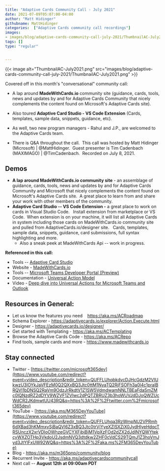 ```yaml
---
title: "Adaptive Cards Community Call - July 2021"
date: 2021-07-09T05:07:00-04:00
author: "Matt Hidinger"
githubname: MattHidinger
categories:  ["Adaptive Cards community call recordings"]
images: 
- images/blog/adaptive-cards-community-call-july-2021/ThumbnailAC-July2021.png
tags: []
type: "regular"


---
```


{{< image alt="ThumbnailAC-July2021.png" src="images/blog/adaptive-cards-community-call-july-2021/ThumbnailAC-July2021.png" >}}

Covered off in this month's "conversational" community call:

-  A lap
around **MadeWithCards.io** community site (guidance, cards, tools, news
and updates by and for Adaptive Cards Community that nicely complements
the content found on Microsoft's Adaptive Cards site).  
- Also toured
**Adaptive Card Studio - VS Code Extension** (Cards, templates, sample
data, snippets, guidance, etc).   

- As well, two new program managers -
Rahul and J.P., are welcomed to the Adaptive Cards team.    

- There is Q&A
throughout the call.  This call was hosted by Matt Hidinger (Microsoft)
| \@MattHidinger.  Guest presenter is Tim Cadenbach (MAXIMAGO) |
\@TimCadenbach.  Recorded on July 8, 2021.


## Demos

-   **A lap around MadeWithCards.io community site** - an assemblage of
    guidance, cards, tools, news and updates by and for Adaptive Cards
    Community and Microsoft that nicely complements the content found on
    Microsoft's Adaptive Cards site.  A great place to learn from and
    share your work with other members of the community.    
-   **Adaptive Card Studio -- VS Code Extension -** a great place to
    work on cards in Visual Studio Code.   Install extension from
    marketplace or VS Code.  When extension is on your machine, it will
    list all Adaptive Cards in system including those cards on
    MadeWithCards.io community site and pulled from
    AdaptiveCards.io/designer site.   Cards, templates, sample data,
    snippets, guidance, card submissions, full syntax highlighting and
    more.   
    - Also a sneak peek at MadeWithCards Api -- work in progress. 

**Referenced in this call:**

-   Tools -- [Adaptive Card
    Studio](https://marketplace.visualstudio.com/items?itemName=madewithcardsio.adaptivecardsstudiobeta) 
-   Website - [MadeWithCards.io](https://madewithcards.io/) 
-   Tools -- [Microsoft Teams Developer Portal
    (Preview)](http://dev.teams.microsoft.com) 
-   Documentation - [Universal Action
    Model](https://docs.microsoft.com/en-us/adaptive-cards/authoring-cards/universal-action-model) 
-   Video - [Deep dive into Universal Actions for Microsoft Teams and
    Outlook](https://youtu.be/mwWAFw8df50) 

## Resources in General:

-   Let us know the features you need    <https://aka.ms/ACRoadmap>
-   Schema Explorer -
    <https://adaptivecards.io/explorer/Action.Execute.html>
-   Designer - <https://adaptivecards.io/designer/> 
-   Get started with Templating - <https://aka.ms/ACTemplating>
-   Browse the Adaptive Cards Code - <https://aka.ms/ACRepo>
-   Find tools, sample cards and more - <https://www.madewithcards.io>

## Stay connected

-   Twitter -
    [https://twitter.com/microsoft365dev](https://www.youtube.com/redirect?event=video_description&redir_token=QUFFLUhqbkdvcDJHcGdzM2VIUkwzU3lOYkJaVFEzM0Q2QXxBQ3Jtc0ttM1NyaTQ2RjFSOFh3a0l4c1pralBRQVI1bDNSQ2RaVm9OdzJrRkdtV1Z1SW5VdmdwamNNLTBEaFdaSmZMc0lQNzdRZ2dDYV9WZVF1ZVIwc2dPQTZBRUZ3b3hoWUVJdDJoQWZUcWdCR2JKdmwtUU43RQ&q=https%3A%2F%2Ftwitter.com%2Fmicrosoft365dev)​
-   YouTube -
    [https://aka.ms/M365DevYouTube](https://www.youtube.com/redirect?event=video_description&redir_token=QUFFLUhqa3RzWmpNU2VPRmh6dXBad3hKMmxySjBaQVl6Z3xBQ3Jtc0trVjYyeXZlSXZiX0JydHlyeHdqcTRSUnczX2xrVDloOWhzeGVCYXFibjBiM1VpXzFOd2dZX2dJdlNYQWYtekcyWXZOTHp3VkdoU2JsdmNVQ3dtdkw2ZHF0cVdCS29TQmJ1Z3hoVmJyd3JtYlFxUW92WQ&q=https%3A%2F%2Faka.ms%2FM365DevYouTube)​
-   Blog - <https://aka.ms/m365pnp/community/blog>
-   Recurrent Invite - <https://aka.ms/adaptivecardscommunitycall>
-   Next call -- **August 12th** **at 09:00am PDT**
